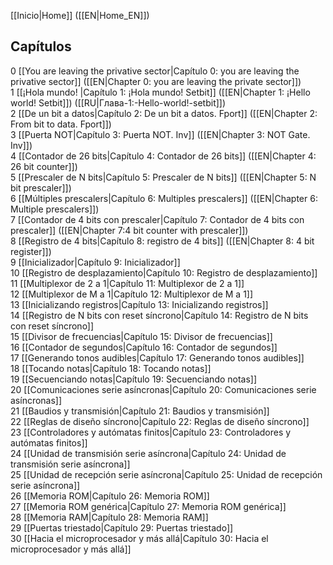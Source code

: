 [[Inicio|Home]] ([[EN|Home_EN]])  

## Capítulos
0 [[You are leaving the privative sector|Capítulo 0: you are leaving the privative sector]] ([[EN|Chapter 0: you are leaving the private sector]])  
1 [[¡Hola mundo! |Capítulo 1: ¡Hola mundo! Setbit]] ([[EN|Chapter 1: ¡Hello world! Setbit]]) ([[RU|Глава-1:-Hello-world!-setbit]])  
2 [[De un bit a datos|Capítulo 2: De un bit a datos. Fport]] ([[EN|Chapter 2: From bit to data. Fport]])  
3 [[Puerta NOT|Capítulo 3: Puerta NOT. Inv]]  ([[EN|Chapter 3: NOT Gate. Inv]])  
4 [[Contador de 26 bits|Capítulo 4: Contador de 26 bits]]  ([[EN|Chapter 4: 26 bit counter]])  
5 [[Prescaler de N bits|Capítulo 5: Prescaler de N bits]]  ([[EN|Chapter 5: N bit prescaler]])  
6 [[Múltiples prescalers|Capítulo 6: Multiples prescalers]]  ([[EN|Chapter 6: Multiple prescalers]])  
7 [[Contador de 4 bits con prescaler|Capítulo 7: Contador de 4 bits con prescaler]] ([[EN|Chapter 7:4 bit counter with prescaler]])  
8 [[Registro de 4 bits|Capítulo 8: registro de 4 bits]] ([[EN|Chapter 8: 4 bit register]])  
9 [[Inicializador|Capítulo 9: Inicializador]]  
10 [[Registro de desplazamiento|Capítulo 10: Registro de desplazamiento]]  
11 [[Multiplexor de 2 a 1|Capítulo 11: Multiplexor de 2 a 1]]  
12 [[Multiplexor de M a 1|Capítulo 12: Multiplexor de M a 1]]  
13 [[Inicializando registros|Capítulo 13: Inicializando registros]]  
14 [[Registro de N bits con reset síncrono|Capítulo 14: Registro de N bits con reset síncrono]]  
15 [[Divisor de frecuencias|Capítulo 15: Divisor de frecuencias]]  
16 [[Contador de segundos|Capítulo 16: Contador de segundos]]  
17 [[Generando tonos audibles|Capítulo 17: Generando tonos audibles]]  
18 [[Tocando notas|Capítulo 18: Tocando notas]]  
19 [[Secuenciando notas|Capítulo 19: Secuenciando notas]]  
20 [[Comunicaciones serie asíncronas|Capítulo 20: Comunicaciones serie asíncronas]]  
21 [[Baudios y transmisión|Capítulo 21: Baudios y transmisión]]  
22 [[Reglas de diseño síncrono|Capítulo 22: Reglas de diseño síncrono]]  
23 [[Controladores y autómatas finitos|Capítulo 23: Controladores y autómatas finitos]]  
24 [[Unidad de transmisión serie asíncrona|Capítulo 24: Unidad de transmisión serie asíncrona]]  
25 [[Unidad de recepción serie asíncrona|Capítulo 25: Unidad de recepción serie asíncrona]]  
26 [[Memoria ROM|Capítulo 26: Memoria ROM]]  
27 [[Memoria ROM genérica|Capítulo 27: Memoria ROM genérica]]   
28 [[Memoria RAM|Capítulo 28: Memoria RAM]]  
29 [[Puertas triestado|Capítulo 29: Puertas triestado]]  
30 [[Hacia el microprocesador y más allá|Capítulo 30: Hacia el microprocesador y más allá]]  